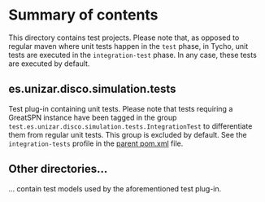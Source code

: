 # Summary of contents

This directory contains test projects. Please note that, as opposed to regular maven where unit tests happen in the `test` phase, in Tycho, unit tests are executed in the `integration-test` phase. In any case, these tests are executed by default.

## es.unizar.disco.simulation.tests

Test plug-in containing unit tests. Please note that tests requiring a GreatSPN instance have been tagged in the group `test.es.unizar.disco.simulation.tests.IntegrationTest` to differentiate them from regular unit tests. This group is excluded by default. See the `integration-tests` profile in the [parent pom.xml](../pom.xml) file.

## Other directories...

... contain test models used by the aforementioned test plug-in.